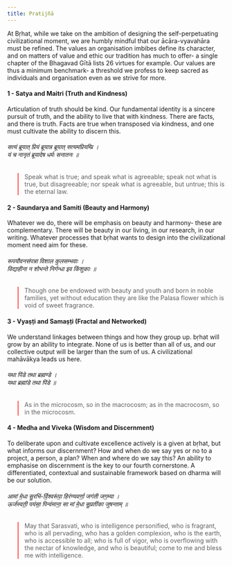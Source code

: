 ```yaml
---
title: Pratijñā
---
```



At Bṛhat, while we take on the ambition of designing the self-perpetuating civilizational moment, we are humbly mindful that our ācāra-vyavahāra must be refined. The values an organisation imbibes define its character, and on matters of value and ethic our tradition has much to offer- a single chapter of the Bhagavad Gītā lists 26 virtues for example. Our values are thus a minimum benchmark- a threshold we profess to keep sacred as individuals and organisation even as we strive for more.

#### 1 - Satya and Maitri (Truth and Kindness)

Articulation of truth should be kind. Our fundamental identity is a sincere pursuit of truth, and the ability to live that with kindness. There are facts, and there is truth. Facts are true when transposed via kindness, and one must cultivate the ability to discern this.

###### सत्यं ब्रूयात् प्रियं ब्रूयान्न ब्रूयात् सत्यमप्रियम्प्रि । <br>यं च नानृतं ब्रूयादेष धर्मः सनातनः ॥

> Speak what is true; and speak what is agreeable;
> speak not what is true, but disagreeable;
> nor speak what is agreeable, but untrue;
> this is the eternal law.

#### 2 - Saundarya and Samiti (Beauty and Harmony)

Whatever we do, there will be emphasis on beauty and harmony- these are complementary. There will be beauty in our living, in our research, in our writing. Whatever processes that bṛhat wants to design into the civilizational moment need aim for these.

###### रूपयौवनसंपन्ना विशाल कुलसम्भवाः । <br>विद्याहीना न शोभन्ते निर्गन्धा इव किंशुकाः ॥

> Though one be endowed with beauty and youth and born in noble families,
> yet without education they are like the Palasa flower which is void of sweet fragrance.


#### 3 - Vyaṣṭi and Samaṣṭi (Fractal and Networked)

We understand linkages between things and how they group up. bṛhat will grow by an ability to integrate. None of us is better than all of us, and our collective output will be larger than the sum of us. A civilizational mahāvākya leads us here.

###### यथा पिंडे तथा ब्रह्मण्डे । <br>यथा ब्रह्मांडे तथा पिंडे ॥

> As in the microcosm, so in the macrocosm;
> as in the macrocosm, so in the microcosm.


#### 4 - Medha and Viveka (Wisdom and Discernment)

To deliberate upon and cultivate excellence actively is a given at bṛhat, but what informs our discernment? How and when do we say yes or no to a project, a person, a plan? When and where do we say this? An ability to emphasise on discernment is the key to our fourth cornerstone. A differentiated, contextual and sustainable framework based on dharma will be our solution.

###### आमां मे॒धा सु॒रभि॑-र्वि॒श्वरू॑पा॒ हिर॑ण्यवर्णा॒ जग॑ती जग॒म्या । <br>ऊर्ज॑स्वती॒ पय॑सा॒ पिन्व॑माना॒ सा मां मे॒धा सु॒प्रती॑का जुषन्ताम् ॥

> May that Sarasvati, who is intelligence personified, who is fragrant, who is all pervading, who has a golden complexion, who is the earth, who is accessible to all; who is full of vigor, who is overflowing with the nectar of knowledge, and who is beautiful; come to me and bless me with intelligence.

<style>
	blockquote { border-color: #fe4a49;}
</style>